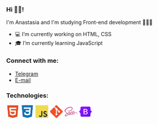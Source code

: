 ### Hi ✌🏻!
I'm Anastasia and I'm studying Front-end development 👩🏻‍💻

- 💻 I’m currently working on HTML, CSS
- 🎓 I’m currently learning JavaScript

### Connect with me:
- <a href="https://t.me/goncharovastacy" target="blank">Telegram</a>
- <a href="gonchar.stacy@gmail.com" target="blank">E-mail</a>

### Technologies:
<div id=tools>
    <img src='https://github.com/devicons/devicon/blob/master/icons/html5/html5-plain.svg' width='35' alt='HTML5'/>
    <img src='https://github.com/devicons/devicon/blob/master/icons/css3/css3-plain.svg' width='35' alt='CSS3' />
    <img src='https://github.com/devicons/devicon/blob/master/icons/javascript/javascript-original.svg' width='35' alt='JavaScript' />
    <img src='https://github.com/devicons/devicon/blob/master/icons/git/git-plain.svg' width='35' alt='git' />
    <img src='https://github.com/devicons/devicon/blob/master/icons/sass/sass-original.svg' width='35' alt='sass' />
    <img src='https://github.com/devicons/devicon/blob/master/icons/bootstrap/bootstrap-original.svg' width='35' alt='bootstrap'/>
</div>  
<!--
**goncharovastacy/goncharovastacy** is a ✨ _special_ ✨ repository because its `README.md` (this file) appears on your GitHub profile.

Here are some ideas to get you started:

- 🔭 I’m currently working on HTML, CSS.
- 🌱 I’m currently learning ...
- 👯 I’m looking to collaborate on ...
- 🤔 I’m looking for help with ...
- 💬 Ask me about ...
- 📫 How to reach me: ...
- 😄 Pronouns: ...
- ⚡ Fun fact: ...
-->
